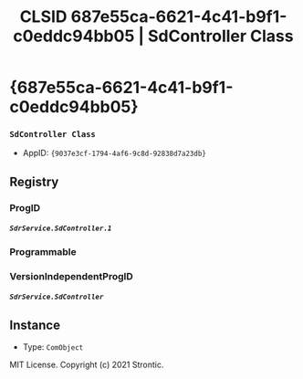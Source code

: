 ﻿---
title: "CLSID 687e55ca-6621-4c41-b9f1-c0eddc94bb05 | SdController Class"
excerpt: What is COM-Object CLSID 687e55ca-6621-4c41-b9f1-c0eddc94bb05?
---

# {687e55ca-6621-4c41-b9f1-c0eddc94bb05}

### `SdController Class`
* AppID: `{9037e3cf-1794-4af6-9c8d-92838d7a23db}`

## Registry


### ProgID

##### `SdrService.SdController.1`

### Programmable


### VersionIndependentProgID

##### `SdrService.SdController`

## Instance

* Type: `ComObject`

MIT License. Copyright (c) 2021 Strontic.


